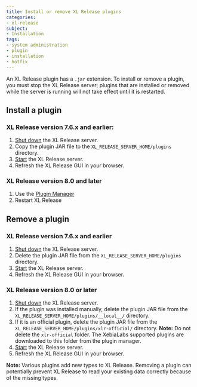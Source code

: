 ```yaml
---
title: Install or remove XL Release plugins
categories:
- xl-release
subject:
- Installation
tags:
- system administration
- plugin
- installation
- hotfix
---
```


An XL Release plugin has a `.jar` extension. To install or remove a plugin, you must stop the XL Release server; plugins that are installed or removed while the server is running will not take effect until it is restarted.

## Install a plugin

### XL Release version 7.6.x and earlier:

1. [Shut down](/xl-release/how-to/shut-down-xl-release.html) the XL Release server.
2. Copy the plugin JAR file to the `XL_RELEASE_SERVER_HOME/plugins` directory.
3. [Start](/xl-release/how-to/start-xl-release.html) the XL Release server.
4. Refresh the XL Release GUI in your browser.

### XL Release version 8.0 and later

1. Use the [Plugin Manager](/xl-release/how-to/using-the-plugins-manager.html)
2. Restart XL Release

## Remove a plugin

### XL Release version 7.6.x and earlier

1. [Shut down](/xl-release/how-to/shut-down-xl-release.html) the XL Release server.
2. Delete the plugin JAR file from the `XL_RELEASE_SERVER_HOME/plugins` directory.
3. [Start](/xl-release/how-to/start-xl-release.html) the XL Release server.
4. Refresh the XL Release GUI in your browser.


### XL Release version 8.0 or later

1. [Shut down](/xl-release/how-to/shut-down-xl-release.html) the XL Release server.
2. If the plugin was installed manually, delete the plugin JAR file from the `XL_RELEASE_SERVER_HOME/plugins/__local__/` directory.
3. If it is an official plugin, delete the plugin JAR file from the `XL_RELEASE_SERVER_HOME/plugins/xlr-official/` directory.
**Note:** Do not delete the `xlr-official` folder. The XebiaLabs supported plugins are downloaded to this folder from the plugin manager.
4. [Start](/xl-release/how-to/start-xl-release.html) the XL Release server.
5. Refresh the XL Release GUI in your browser.

**Note:** Various plugins add new types to XL Release. Removing a plugin can potentially prevent XL Release to read your existing data correctly because of the missing types.

